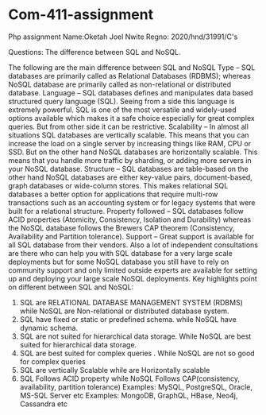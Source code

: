 # Com-411-assignment
Php assignment
Name:Oketah Joel Nwite
Regno: 2020/hnd/31991/C's

Questions:
The difference between SQL and NoSQL.

The following are the main difference between SQL and NoSQL
Type – 
SQL databases are primarily called as Relational Databases (RDBMS); whereas NoSQL database are primarily called as non-relational or distributed database. 
 Language – 
SQL databases defines and manipulates data based structured query language (SQL). Seeing from a side this language is extremely powerful. SQL is one of the most versatile and widely-used options available which makes it a safe choice especially for great complex queries. But from other side it can be restrictive.
Scalability – 
In almost all situations SQL databases are vertically scalable. This means that you can increase the load on a single server by increasing things like RAM, CPU or SSD. But on the other hand NoSQL databases are horizontally scalable. This means that you handle more traffic by sharding, or adding more servers in your NoSQL database. 
Structure – 
SQL databases are table-based on the other hand NoSQL databases are either key-value pairs, document-based, graph databases or wide-column stores. This makes relational SQL databases a better option for applications that require multi-row transactions such as an accounting system or for legacy systems that were built for a relational structure. 
 Property followed – 
SQL databases follow ACID properties (Atomicity, Consistency, Isolation and Durability) whereas the NoSQL database follows the Brewers CAP theorem (Consistency, Availability and Partition tolerance). 
Support – 
Great support is available for all SQL database from their vendors. Also a lot of independent consultations are there who can help you with SQL database for a very large scale deployments but for some NoSQL database you still have to rely on community support and only limited outside experts are available for setting up and deploying your large scale NoSQL deployments. 
 Key highlights point on different between SQL and NoSQL: 
1. SQL are RELATIONAL DATABASE MANAGEMENT SYSTEM (RDBMS) while NoSQL are Non-relational or distributed database system.
2. SQL  have fixed or static or predefined schema.	while NoSQL have dynamic schema.
3. SQL are not suited for hierarchical data storage. While NoSQL are best suited for hierarchical data storage.
4. SQL are best suited for complex queries	. While NoSQL are not so good for complex queries
5. SQL are vertically Scalable	while are Horizontally scalable
6. SQL Follows ACID property	while NoSQL Follows CAP(consistency, availability, partition tolerance)
Examples: MySQL, PostgreSQL, Oracle, MS-SQL Server etc	Examples: MongoDB, GraphQL, HBase, Neo4j, Cassandra etc
